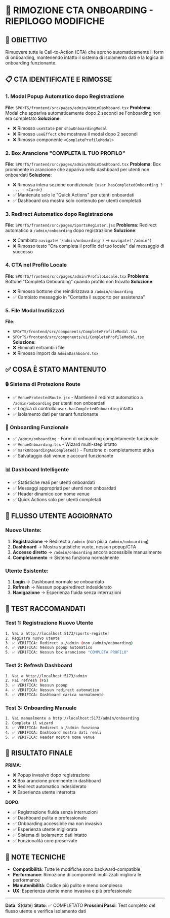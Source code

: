 # 🚫 RIMOZIONE CTA ONBOARDING - RIEPILOGO MODIFICHE

## 🎯 OBIETTIVO
Rimuovere tutte le Call-to-Action (CTA) che aprono automaticamente il form di onboarding, mantenendo intatto il sistema di isolamento dati e la logica di onboarding funzionante.

## 📋 CTA IDENTIFICATE E RIMOSSE

### 1. **Modal Popup Automatico dopo Registrazione**
**File**: `SPOrTS/frontend/src/pages/admin/AdminDashboard.tsx`
**Problema**: Modal che appariva automaticamente dopo 2 secondi se l'onboarding non era completato
**Soluzione**: 
- ❌ Rimosso `useState` per `showOnboardingModal`
- ❌ Rimosso `useEffect` che mostrava il modal dopo 2 secondi
- ❌ Rimosso componente `<CompleteProfileModal>`

### 2. **Box Arancione "COMPLETA IL TUO PROFILO"**
**File**: `SPOrTS/frontend/src/pages/admin/AdminDashboard.tsx`
**Problema**: Box prominente in arancione che appariva nella dashboard per utenti non onboardati
**Soluzione**:
- ❌ Rimossa intera sezione condizionale `{user.hasCompletedOnboarding ? ... : <Card>}`
- ✅ Mantenute solo le "Quick Actions" per utenti onboardati
- ✅ Dashboard ora mostra solo contenuto per utenti completati

### 3. **Redirect Automatico dopo Registrazione**
**File**: `SPOrTS/frontend/src/pages/SportsRegister.jsx`
**Problema**: Redirect automatico a `/admin/onboarding` dopo registrazione
**Soluzione**:
- ❌ Cambiato `navigate('/admin/onboarding')` → `navigate('/admin')`
- ❌ Rimosso testo "Ora completa il profilo del tuo locale" dal messaggio di successo

### 4. **CTA nel Profilo Locale**
**File**: `SPOrTS/frontend/src/pages/admin/ProfiloLocale.tsx`
**Problema**: Bottone "Completa Onboarding" quando profilo non trovato
**Soluzione**:
- ❌ Rimosso bottone che reindirizzava a `/admin/onboarding`
- ✅ Cambiato messaggio in "Contatta il supporto per assistenza"

### 5. **File Modal Inutilizzati**
**File**: 
- `SPOrTS/frontend/src/components/CompleteProfileModal.tsx`
- `SPOrTS/frontend/src/components/ui/CompleteProfileModal.tsx`
**Soluzione**:
- ❌ Eliminati entrambi i file
- ❌ Rimosso import da `AdminDashboard.tsx`

## ✅ COSA È STATO MANTENUTO

### 🔒 Sistema di Protezione Route
- ✅ `VenueProtectedRoute.jsx` - Mantiene il redirect automatico a `/admin/onboarding` per utenti non onboardati
- ✅ Logica di controllo `user.hasCompletedOnboarding` intatta
- ✅ Isolamento dati per tenant funzionante

### 🎯 Onboarding Funzionale
- ✅ `/admin/onboarding` - Form di onboarding completamente funzionale
- ✅ `VenueOnboarding.tsx` - Wizard multi-step intatto
- ✅ `markOnboardingAsCompleted()` - Funzione di completamento attiva
- ✅ Salvataggio dati venue e account funzionante

### 📊 Dashboard Intelligente
- ✅ Statistiche reali per utenti onboardati
- ✅ Messaggi appropriati per utenti non onboardati
- ✅ Header dinamico con nome venue
- ✅ Quick Actions solo per utenti completati

## 🔄 FLUSSO UTENTE AGGIORNATO

### Nuovo Utente:
1. **Registrazione** → Redirect a `/admin` (non più a `/admin/onboarding`)
2. **Dashboard** → Mostra statistiche vuote, nessun popup/CTA
3. **Accesso diretto** → `/admin/onboarding` ancora accessibile manualmente
4. **Completamento** → Sistema funziona normalmente

### Utente Esistente:
1. **Login** → Dashboard normale se onboardato
2. **Refresh** → Nessun popup/redirect indesiderato
3. **Navigazione** → Esperienza fluida senza interruzioni

## 🧪 TEST RACCOMANDATI

### Test 1: Registrazione Nuovo Utente
```bash
1. Vai a http://localhost:5173/sports-register
2. Registra nuovo utente
3. ✅ VERIFICA: Redirect a /admin (non /admin/onboarding)
4. ✅ VERIFICA: Nessun popup automatico
5. ✅ VERIFICA: Nessun box arancione "COMPLETA PROFILO"
```

### Test 2: Refresh Dashboard
```bash
1. Vai a http://localhost:5173/admin
2. Fai refresh (F5)
3. ✅ VERIFICA: Nessun popup
4. ✅ VERIFICA: Nessun redirect automatico
5. ✅ VERIFICA: Dashboard carica normalmente
```

### Test 3: Onboarding Manuale
```bash
1. Vai manualmente a http://localhost:5173/admin/onboarding
2. Completa il wizard
3. ✅ VERIFICA: Redirect a /admin funziona
4. ✅ VERIFICA: Dashboard mostra dati reali
5. ✅ VERIFICA: Header mostra nome venue
```

## 🎉 RISULTATO FINALE

**PRIMA**: 
- ❌ Popup invasivo dopo registrazione
- ❌ Box arancione prominente in dashboard
- ❌ Redirect automatico indesiderato
- ❌ Esperienza utente interrotta

**DOPO**:
- ✅ Registrazione fluida senza interruzioni
- ✅ Dashboard pulita e professionale
- ✅ Onboarding accessibile ma non invasivo
- ✅ Esperienza utente migliorata
- ✅ Sistema di isolamento dati intatto
- ✅ Funzionalità core preservate

## 📝 NOTE TECNICHE

- **Compatibilità**: Tutte le modifiche sono backward-compatible
- **Performance**: Rimozione di componenti inutilizzati migliora le performance
- **Manutenibilità**: Codice più pulito e meno complesso
- **UX**: Esperienza utente meno invasiva e più professionale

---

**Data**: $(date)
**Stato**: ✅ COMPLETATO
**Prossimi Passi**: Test completo del flusso utente e verifica isolamento dati 